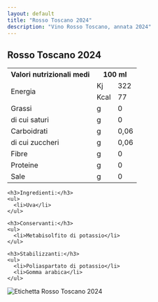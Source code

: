 ```yaml
---
layout: default
title: "Rosso Toscano 2024"
description: "Vino Rosso Toscano, annata 2024"
---
```


<section class="hero-section">
  <div class="hero-overlay">
  <h1 class="page-wine-title">Rosso Toscano 2024</h1>
    <div class="hero-content">

<div class="wine-page hero-text">

  <!-- Left Column -->
  <div class="wine-info">
    <table class="nutritional-values">
      <tr>
        <th>Valori nutrizionali medi</th>
        <th colspan="2" style="text-align:center;">100 ml</th>
      </tr>
      <tr>
        <td rowspan="2">Energia</td>
        <td>Kj</td>
        <td>322</td>
      </tr>
      <tr>
        <td>Kcal</td>
        <td>77</td>
      </tr>
      <tr>
        <td>Grassi</td>
        <td>g</td>
        <td>0</td>
      </tr>
      <tr>
        <td>di cui saturi</td>
        <td>g</td>
        <td>0</td>
      </tr>
      <tr>
        <td>Carboidrati</td>
        <td>g</td>
        <td>0,06</td>
      </tr>
      <tr>
        <td>di cui zuccheri</td>
        <td>g</td>
        <td>0,06</td>
      </tr>
      <tr>
        <td>Fibre</td>
        <td>g</td>
        <td>0</td>
      </tr>
      <tr>
        <td>Proteine</td>
        <td>g</td>
        <td>0</td>
      </tr>
      <tr>
        <td>Sale</td>
        <td>g</td>
        <td>0</td>
      </tr>
    </table>

    <h3>Ingredienti:</h3>
    <ul>
      <li>Uva</li>
    </ul>

    <h3>Conservanti:</h3>
    <ul>
      <li>Metabisolfito di potassio</li>
    </ul>

    <h3>Stabilizzanti:</h3>
    <ul>
      <li>Poliaspartato di potassio</li>
      <li>Gomma arabica</li>
    </ul>

  </div>

  <!-- Right Column -->
  <div class="wine-image">
    <img src="/assets/images/vino/rosso-toscano/2024-rosso-toscano-label.png" alt="Etichetta Rosso Toscano 2024">
  </div>

</div>
    </div>
  </div>
</section>
